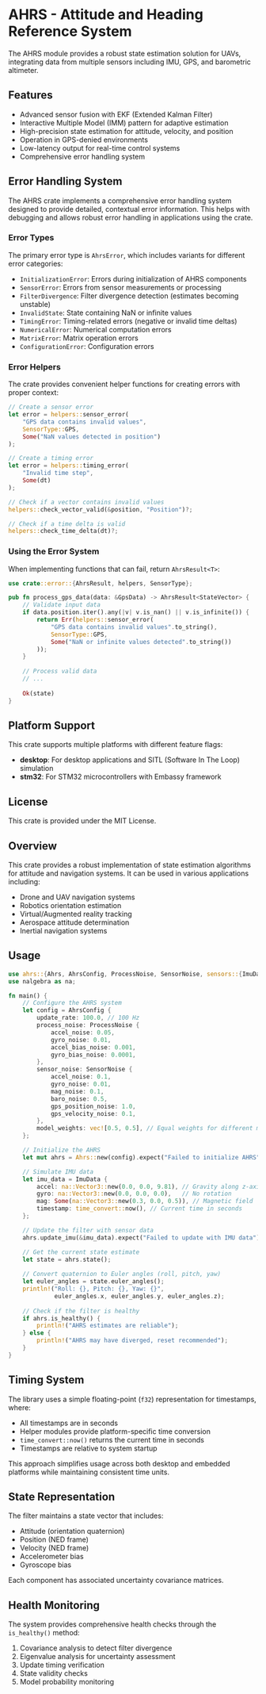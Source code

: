 # AHRS - Attitude and Heading Reference System

The AHRS module provides a robust state estimation solution for UAVs, integrating data from multiple sensors including IMU, GPS, and barometric altimeter.

## Features

- Advanced sensor fusion with EKF (Extended Kalman Filter)
- Interactive Multiple Model (IMM) pattern for adaptive estimation
- High-precision state estimation for attitude, velocity, and position
- Operation in GPS-denied environments
- Low-latency output for real-time control systems
- Comprehensive error handling system

## Error Handling System

The AHRS crate implements a comprehensive error handling system designed to provide detailed, contextual error information. This helps with debugging and allows robust error handling in applications using the crate.

### Error Types

The primary error type is `AhrsError`, which includes variants for different error categories:

- `InitializationError`: Errors during initialization of AHRS components
- `SensorError`: Errors from sensor measurements or processing
- `FilterDivergence`: Filter divergence detection (estimates becoming unstable)
- `InvalidState`: State containing NaN or infinite values
- `TimingError`: Timing-related errors (negative or invalid time deltas)
- `NumericalError`: Numerical computation errors
- `MatrixError`: Matrix operation errors
- `ConfigurationError`: Configuration errors

### Error Helpers

The crate provides convenient helper functions for creating errors with proper context:

```rust
// Create a sensor error
let error = helpers::sensor_error(
    "GPS data contains invalid values",
    SensorType::GPS,
    Some("NaN values detected in position")
);

// Create a timing error
let error = helpers::timing_error(
    "Invalid time step",
    Some(dt)
);

// Check if a vector contains invalid values
helpers::check_vector_valid(&position, "Position")?;

// Check if a time delta is valid
helpers::check_time_delta(dt)?;
```

### Using the Error System

When implementing functions that can fail, return `AhrsResult<T>`:

```rust
use crate::error::{AhrsResult, helpers, SensorType};

pub fn process_gps_data(data: &GpsData) -> AhrsResult<StateVector> {
    // Validate input data
    if data.position.iter().any(|v| v.is_nan() || v.is_infinite()) {
        return Err(helpers::sensor_error(
            "GPS data contains invalid values".to_string(),
            SensorType::GPS,
            Some("NaN or infinite values detected".to_string())
        ));
    }
    
    // Process valid data
    // ...
    
    Ok(state)
}
```

## Platform Support

This crate supports multiple platforms with different feature flags:

- **desktop**: For desktop applications and SITL (Software In The Loop) simulation
- **stm32**: For STM32 microcontrollers with Embassy framework

## License

This crate is provided under the MIT License.

## Overview

This crate provides a robust implementation of state estimation algorithms for attitude and navigation systems. It can be used in various applications including:

- Drone and UAV navigation systems
- Robotics orientation estimation
- Virtual/Augmented reality tracking
- Aerospace attitude determination
- Inertial navigation systems

## Usage

```rust
use ahrs::{Ahrs, AhrsConfig, ProcessNoise, SensorNoise, sensors::{ImuData, time_convert}};
use nalgebra as na;

fn main() {
    // Configure the AHRS system
    let config = AhrsConfig {
        update_rate: 100.0, // 100 Hz
        process_noise: ProcessNoise {
            accel_noise: 0.05,
            gyro_noise: 0.01,
            accel_bias_noise: 0.001,
            gyro_bias_noise: 0.0001,
        },
        sensor_noise: SensorNoise {
            accel_noise: 0.1,
            gyro_noise: 0.01,
            mag_noise: 0.1,
            baro_noise: 0.5,
            gps_position_noise: 1.0,
            gps_velocity_noise: 0.1,
        },
        model_weights: vec![0.5, 0.5], // Equal weights for different motion models
    };

    // Initialize the AHRS
    let mut ahrs = Ahrs::new(config).expect("Failed to initialize AHRS");

    // Simulate IMU data
    let imu_data = ImuData {
        accel: na::Vector3::new(0.0, 0.0, 9.81), // Gravity along z-axis
        gyro: na::Vector3::new(0.0, 0.0, 0.0),   // No rotation
        mag: Some(na::Vector3::new(0.3, 0.0, 0.5)), // Magnetic field
        timestamp: time_convert::now(), // Current time in seconds
    };

    // Update the filter with sensor data
    ahrs.update_imu(&imu_data).expect("Failed to update with IMU data");

    // Get the current state estimate
    let state = ahrs.state();
    
    // Convert quaternion to Euler angles (roll, pitch, yaw)
    let euler_angles = state.euler_angles();
    println!("Roll: {}, Pitch: {}, Yaw: {}", 
             euler_angles.x, euler_angles.y, euler_angles.z);
             
    // Check if the filter is healthy
    if ahrs.is_healthy() {
        println!("AHRS estimates are reliable");
    } else {
        println!("AHRS may have diverged, reset recommended");
    }
}
```

## Timing System

The library uses a simple floating-point (`f32`) representation for timestamps, where:

- All timestamps are in seconds
- Helper modules provide platform-specific time conversion
- `time_convert::now()` returns the current time in seconds
- Timestamps are relative to system startup

This approach simplifies usage across both desktop and embedded platforms while maintaining consistent time units.

## State Representation

The filter maintains a state vector that includes:

- Attitude (orientation quaternion)
- Position (NED frame)
- Velocity (NED frame)
- Accelerometer bias
- Gyroscope bias

Each component has associated uncertainty covariance matrices.

## Health Monitoring

The system provides comprehensive health checks through the `is_healthy()` method:

1. Covariance analysis to detect filter divergence
2. Eigenvalue analysis for uncertainty assessment
3. Update timing verification
4. State validity checks
5. Model probability monitoring
